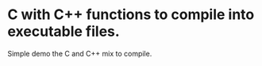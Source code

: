 # C with C++ functions to compile into executable files.

Simple demo the C and C++ mix to compile.
